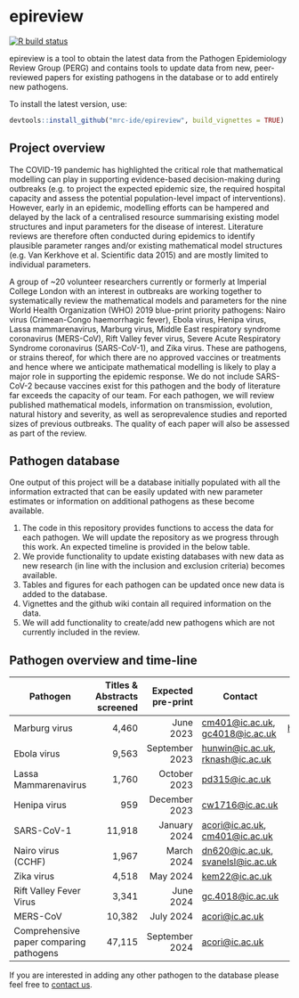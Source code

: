 # epireview

<!-- badges: start -->
[![R build status](https://github.com/mrc-ide/EpiEstim/workflows/R-CMD-check/badge.svg)](https://github.com/mrc-ide/epireview/actions)
<!-- badges: end -->

epireview is a tool to obtain the latest data from the Pathogen Epidemiology Review Group (PERG) and contains tools to update data from new, peer-reviewed papers for existing pathogens in the database or to add entirely new pathogens.

To install the latest version, use:

```r
devtools::install_github("mrc-ide/epireview", build_vignettes = TRUE)
```

## Project overview
The COVID-19 pandemic has highlighted the critical role that mathematical modelling can play in supporting evidence-based decision-making during outbreaks (e.g. to project the expected epidemic size, the required hospital capacity and assess the potential population-level impact of interventions). However, early in an epidemic, modelling efforts can be hampered and delayed by the lack of a centralised resource summarising existing model structures and input parameters for the disease of interest. Literature reviews are therefore often conducted during epidemics to identify plausible parameter ranges and/or existing mathematical model structures (e.g. Van Kerkhove et al. Scientific data 2015) and are mostly limited to individual parameters.

A group of ~20 volunteer researchers currently or formerly at Imperial College London with an interest in outbreaks are working together to systematically review the mathematical models and parameters for the nine World Health Organization (WHO) 2019 blue-print priority pathogens: Nairo virus (Crimean-Congo haemorrhagic fever), Ebola virus, Henipa virus, Lassa mammarenavirus, Marburg virus, Middle East respiratory syndrome coronavirus (MERS-CoV), Rift Valley fever virus, Severe Acute Respiratory Syndrome coronavirus (SARS-CoV-1), and Zika virus. These are pathogens, or strains thereof, for which there are no approved vaccines or treatments and hence where we anticipate mathematical modelling is likely to play a major role in supporting the epidemic response. We do not include SARS-CoV-2 because vaccines exist for this pathogen and the body of literature far exceeds the capacity of our team. For each pathogen, we will review published mathematical models, information on transmission, evolution, natural history and severity, as well as seroprevalence studies and reported sizes of previous outbreaks. The quality of each paper will also be assessed as part of the review. 

## Pathogen database
One output of this project will be a database initially populated with all the information extracted that can be easily updated with new parameter estimates or information on additional pathogens as these become available. 

1. The code in this repository provides functions to access the data for each pathogen. We will update the repository as we progress through this work. An expected timeline is provided in the below table.
2. We provide functionality to update existing databases with new data as new research (in line with the inclusion and exclusion criteria) becomes available.
3. Tables and figures for each pathogen can be updated once new data is added to the database.
4. Vignettes and the github wiki contain all required information on the data.
5. We will add functionality to create/add new pathogens which are not currently included in the review. 

## Pathogen overview and time-line

| Pathogen       | Titles & Abstracts screened | Expected pre-print | Contact | doi|
| ------------- | -------------:| -----:| -- |-- |
| Marburg virus |         4,460 | June 2023      | cm401@ic.ac.uk, gc4018@ic.ac.uk|https://doi.org/10.1101/2023.07.10.23292424|
| Ebola virus   |         9,563 | September 2023 | hunwin@ic.ac.uk, rknash@ic.ac.uk||
| Lassa Mammarenavirus  | 1,760 | October 2023   | pd315@ic.ac.uk ||
| Henipa virus  |           959 | December 2023  | cw1716@ic.ac.uk ||
| SARS-CoV-1    |        11,918 | January 2024   | acori@ic.ac.uk, cm401@ic.ac.uk || 
| Nairo virus (CCHF) |     1,967| March 2024     |dn620@ic.ac.uk, svanelsl@ic.ac.uk||
| Zika virus|              4,518| May 2024       |kem22@ic.ac.uk||
| Rift Valley Fever Virus| 3,341| June 2024      |gc.4018@ic.ac.uk||
| MERS-CoV|               10,382| July 2024      |acori@ic.ac.uk||
| Comprehensive paper comparing pathogens |47,115|September 2024|acori@ic.ac.uk||

If you are interested in adding any other pathogen to the database please feel free to [contact us](cm401@ic.ac.uk).





